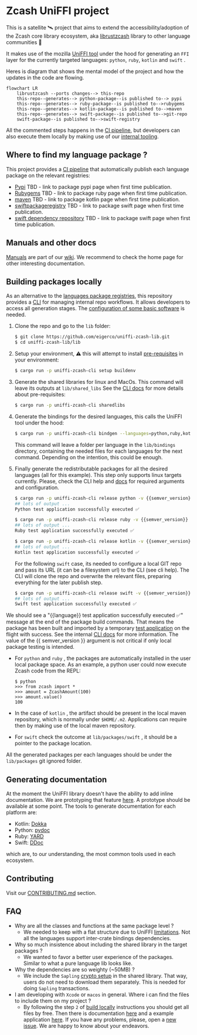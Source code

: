 # <a href="project"></a> Zcash UniFFI project

This is a satellite 🛰️ project that aims to extend the accessibility/adoption of the Zcash core library ecosystem, aka [librustzcash](https://github.com/zcash/librustzcash) library to other language communities :handshake: 

It makes use of the mozilla [UniFFI tool](https://mozilla.github.io/uniffi-rs/) under the hood for generating an `FFI` layer for the currently targeted languages: `python`, `ruby`, `kotlin` and `swift` .

Heres is diagram that shows the mental model of the project and how the updates in the code are flowing.

```mermaid
flowchart LR
    librustzcash --ports changes--> this-repo
    this-repo--generates--> python-package--is published to--> pypi
    this-repo--generates--> ruby-package--is published to-->rubygems
    this-repo--generates--> kotlin-package--is published to-->maven
    this-repo--generates--> swift-package--is published to-->git-repo
    swift-package--is published to-->swift-registry

```

All the commented steps happens in the [CI pipeline](./.github/workflows/), but developers can also execute them locally by making use of our [internal tooling](./lib/uniffi-zcash-cli/README.md).

## <a href="where-to-find-packages"></a> Where to find my language package ?

This project provides a [CI pipeline](./.github/workflows/) that automatically publish each language package on the relevant registries:

* [Pypi](https://pypi.org/) TBD - link to package pypi page when first time publication.
* [Rubygems](https://guides.rubygems.org/) TBD - link to package ruby page when first time publication.
* [maven](https://search.maven.org/) TBD - link to package kotlin page when first time publication.
* [swiftpackageregistry](https://swiftpackageregistry.com/) TBD - link to package swift page when first time publication.
* [swift dependency repository]() TBD - link to package swift page when first time publication.

## <a href="manuals-and-docs"></a> Manuals and other docs

 [Manuals](../../wiki/Manuals) are part of our [wiki](../../wiki). We recommend to check the home page for other interesting documentation.

## <a href="building-packages-locally"></a> Building packages locally

As an alternative to the [languages package registries](#-where-to-find-packages), this repository provides a [CLI](./lib/uniffi-zcash-cli/README.md) for managing internal repo workflows. It allows developers to access all generation stages. The [configuration of some basic software](./CONTRIBUTING.md#-local-environment-setup) is needed.

1. Clone the repo and go to the `lib` folder:
   ```bash
   $ git clone https://github.com/eigerco/uniffi-zcash-lib.git
   $ cd uniffi-zcash-lib/lib
   ```
2. Setup your environment, ⚠️ this will attempt to install [pre-requisites](./lib/uniffi-zcash-cli/src/setup.rs) in your environment:
   ```bash
   $ cargo run -p uniffi-zcash-cli setup buildenv
   ```

3. Generate the shared libraries for linux and MacOs. This command will leave its outputs at `lib/shared_libs` 
   See the [CLI docs](./lib/uniffi-zcash-cli/README.md) for more details about pre-requisites:
   ```bash
   $ cargo run -p uniffi-zcash-cli sharedlibs
   ```

4. Generate the bindings for the desired languages, this calls the UniFFI tool under the hood:
   ```bash
   $ cargo run -p uniffi-zcash-cli bindgen --languages=python,ruby,kotlin,swift
   ```
   This command will leave a folder per language in the `lib/bindings` directory, containing the needed files for each languages for the next command. Depending on the intention, this could be enough.

5. Finally generate the redistributable packages for all the desired languages (all for this example). This step only supports linux targets currently.
   Please, check the CLI help and [docs](./lib/uniffi-zcash-cli/README.md) for required arguments and configuration.

   ```bash
   $ cargo run -p uniffi-zcash-cli release python -v {{semver_version}}
   ## lots of output ...
   Python test application successfully executed ✅
   ```
   ```bash
   $ cargo run -p uniffi-zcash-cli release ruby -v {{semver_version}}
   ## lots of output ...
   Ruby test application successfully executed ✅
   ```
   ```bash
   $ cargo run -p uniffi-zcash-cli release kotlin -v {{semver_version}}
   ## lots of output ...
   Kotlin test application successfully executed ✅
   ```
   For the following `swift` case, its needed to configure a local GIT repo and pass its URL (it can be a filesystem url)  to the CLI (see cli help). The CLI will clone the repo and overwrite the relevant files, preparing everything for the later publish step.

   ```bash
   $ cargo run -p uniffi-zcash-cli release swift -v {{semver_version}}
   ## lots of output ...
   Swift test application successfully executed ✅
   ```



We should see a "{{language}} test application successfully executed ✅" message at the end of the package build commands. That means the package has been built and imported by a temporary [test application](./lib/uniffi-zcash-cli/templates/) on the flight with success. See the internal [CLI docs](./lib/uniffi-zcash-cli/README.md) for more information. The value of the {{ semver_version }} argument is not critical if only local package testing is intended.

* For `python` and `ruby` , the packages are automatically installed in the user local package space. As an example, a python user could now execute Zcash code from the REPL:

  ```pyhton
  $ python
  >>> from zcash import *
  >>> amount = ZcashAmount(100)
  >>> amount.value()
  100
  ```

* In the case of `kotlin` , the artifact should be present in the local maven repository, which is normally under `$HOME/.m2`. Applications can require then by making use of the local maven repository.

* For `swift` check the outcome at `lib/packages/swift` , it should be a pointer to the package location.

All the generated packages per each languages should be under the  `lib/packages` git ignored folder.


## Generating documentation

At the moment the UniFFI library doesn't have the ability to add inline documentation. We are prototyping that feature [here](https://github.com/eigerco/uniffi-rs).  A prototype should be available at some point. The tools to generate documentation for each platform are:

 - Kotlin: [Dokka](https://kotlinlang.org/docs/kotlin-doc.html)
 - Python: [pydoc](https://docs.python.org/es/3/library/pydoc.html)
 - Ruby: [YARD](https://yardoc.org/)
 - Swift: [DDoc]()

which are, to our understanding, the most common tools used in each ecosystem.

## Contributing

Visit our [CONTRIBUTING.md](./CONTRIBUTING.md) section.

## FAQ

* Why are all the classes and functions at the same package level ?
  * We needed to keep with a flat structure due to UniFFI [limitations](https://mozilla.github.io/uniffi-rs/udl/ext_types.html). Not all the languages support inter-crate bindings dependencies.
* Why so much insistence about including the shared library in the target packages ?
  * We wanted to favor a better user experience of the packages. Similar to what a pure language lib looks like.
* Why the dependencies are so weighty (~50MB) ?
  * We include the `Sapling` [crypto setup](https://z.cash/technology/paramgen/) in the shared library. That way, users do not need to download them separately. This is needed for doing `Sapling` transactions.
* I am developing with `Xcode` or `macos` in general. Where i can find the files to include them on my project ?
  * By following the step `2` of [build locally](#-building-the-packages-locally) instructions you should get all files by free. Then there is documentation [here](https://mozilla.github.io/uniffi-rs/swift/xcode.html) and a example application [here](https://github.com/mozilla/uniffi-rs/tree/main/examples/app/ios). If you have any problems, please, open a [new issue](../../issue/new). We are happy to know about your endeavors.
